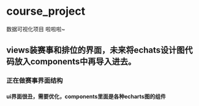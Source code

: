 # course_project
数据可视化项目 啦啦啦~

## views装赛事和排位的界面，未来将echats设计图代码放入components中再导入进去。

### 正在做赛事界面结构

#### ui界面很丑，需要优化，components里面是各种echarts图的组件

